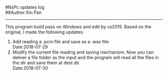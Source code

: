#NsPc updates log  
##Author:Xin Pan
***
This program build pass on Windows and edit by vs2015. Based on the original, I made the following updates:
1. Add reading a .pcm file and save as a .wav file.  
Date:2018-07-29
2. Modify the current file reading and saving mechanism. Now you can deliver a file folder as the input and the program will read all the files in the dir and save them at dest dir.  
Date:2018-07-30
